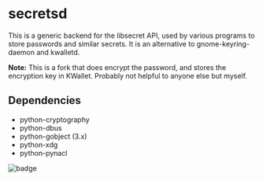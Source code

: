 # secretsd

This is a generic backend for the libsecret API, used by various programs to store passwords and similar secrets. It is an alternative to gnome-keyring-daemon and kwalletd.

**Note:** This is a fork that does encrypt the password, and stores the encryption key in KWallet. Probably not helpful to anyone else but myself.

## Dependencies

  * python-cryptography
  * python-dbus
  * python-gobject (3.x)
  * python-xdg
  * python-pynacl

![badge](https://img.shields.io/badge/works%20on%20my%20machine-yes-green.svg?style=flat)
